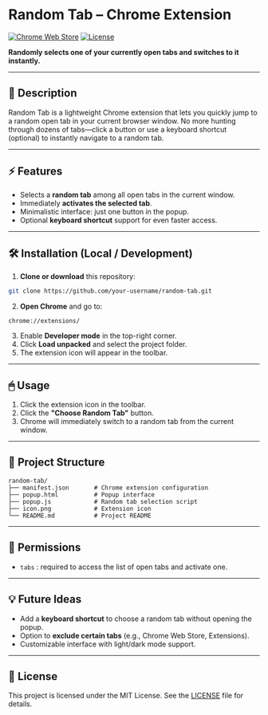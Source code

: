 # Random Tab – Chrome Extension

[![Chrome Web Store](https://img.shields.io/badge/Chrome-Web_Store-blue?logo=google-chrome)](https://chrome.google.com/webstore/)
[![License](https://img.shields.io/badge/License-MIT-green)](LICENSE)

**Randomly selects one of your currently open tabs and switches to it instantly.**

---

## 📌 Description

Random Tab is a lightweight Chrome extension that lets you quickly jump to a random open tab in your current browser window. No more hunting through dozens of tabs—click a button or use a keyboard shortcut (optional) to instantly navigate to a random tab.

---

## ⚡ Features

- Selects a **random tab** among all open tabs in the current window.
- Immediately **activates the selected tab**.
- Minimalistic interface: just one button in the popup.
- Optional **keyboard shortcut** support for even faster access.

---

## 🛠 Installation (Local / Development)

1. **Clone or download** this repository:

```bash
git clone https://github.com/your-username/random-tab.git
```

2. **Open Chrome** and go to:

```text
chrome://extensions/
```

3. Enable **Developer mode** in the top-right corner.  
4. Click **Load unpacked** and select the project folder.  
5. The extension icon will appear in the toolbar.

---

## 🖱 Usage

1. Click the extension icon in the toolbar.  
2. Click the **"Choose Random Tab"** button.  
3. Chrome will immediately switch to a random tab from the current window.

---

## 📂 Project Structure

```
random-tab/
├── manifest.json       # Chrome extension configuration
├── popup.html          # Popup interface
├── popup.js            # Random tab selection script
├── icon.png            # Extension icon
└── README.md           # Project README
```

---

## 📌 Permissions

- `tabs` : required to access the list of open tabs and activate one.

---

## 💡 Future Ideas

- Add a **keyboard shortcut** to choose a random tab without opening the popup.
- Option to **exclude certain tabs** (e.g., Chrome Web Store, Extensions).
- Customizable interface with light/dark mode support.

---

## 📄 License

This project is licensed under the MIT License. See the [LICENSE](LICENSE) file for details.